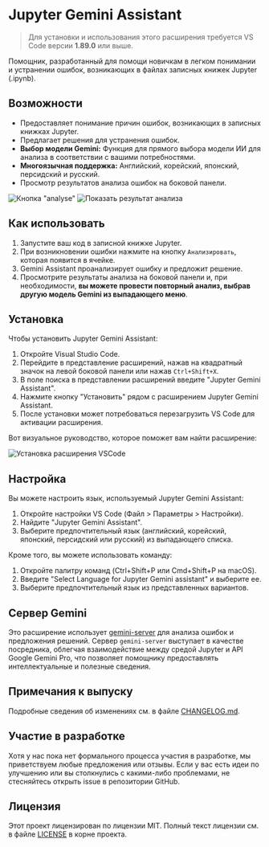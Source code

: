 # Jupyter Gemini Assistant

> Для установки и использования этого расширения требуется VS Code версии **1.89.0** или выше.

Помощник, разработанный для помощи новичкам в легком понимании и устранении ошибок, возникающих в файлах записных книжек Jupyter (.ipynb).

## Возможности

- Предоставляет понимание причин ошибок, возникающих в записных книжках Jupyter.
- Предлагает решения для устранения ошибок.
- **Выбор модели Gemini:** Функция для прямого выбора модели ИИ для анализа в соответствии с вашими потребностями.
- **Многоязычная поддержка:** Английский, корейский, японский, персидский и русский.
- Просмотр результатов анализа ошибок на боковой панели.

![Кнопка "analyse"](https://github.com/user-attachments/assets/f35a7fb8-2cad-4403-af48-acd68881a874)
![Показать результат анализа](https://github.com/user-attachments/assets/04db91e6-8530-4914-a0ad-db4461f67c81)

## Как использовать

1. Запустите ваш код в записной книжке Jupyter.
2. При возникновении ошибки нажмите на кнопку `Анализировать`, которая появится в ячейке.
3. Gemini Assistant проанализирует ошибку и предложит решение.
4. Просмотрите результаты анализа на боковой панели и, при необходимости, **вы можете провести повторный анализ, выбрав другую модель Gemini из выпадающего меню**.
## Установка

Чтобы установить Jupyter Gemini Assistant:

1. Откройте Visual Studio Code.
2. Перейдите в представление расширений, нажав на квадратный значок на левой боковой панели или нажав `Ctrl+Shift+X`.
3. В поле поиска в представлении расширений введите "Jupyter Gemini Assistant".
4. Нажмите кнопку "Установить" рядом с расширением Jupyter Gemini Assistant.
5. После установки может потребоваться перезагрузить VS Code для активации расширения.

Вот визуальное руководство, которое поможет вам найти расширение:

![Установка расширения VSCode](https://github.com/user-attachments/assets/25d74b06-56e9-49e0-8458-f77147bf0943)

## Настройка

Вы можете настроить язык, используемый Jupyter Gemini Assistant:

1. Откройте настройки VS Code (Файл > Параметры > Настройки).
2. Найдите "Jupyter Gemini Assistant".
3. Выберите предпочтительный язык (английский, корейский, японский, персидский или русский) из выпадающего списка.

Кроме того, вы можете использовать команду:

1. Откройте палитру команд (Ctrl+Shift+P или Cmd+Shift+P на macOS).
2. Введите "Select Language for Jupyter Gemini assistant" и выберите ее.
3. Выберите предпочтительный язык из представленных вариантов.

## Сервер Gemini

Это расширение использует [gemini-server](https://github.com/IDKNWHORU/gemini-server) для анализа ошибок и предложения решений. Сервер `gemini-server` выступает в качестве посредника, облегчая взаимодействие между средой Jupyter и API Google Gemini Pro, что позволяет помощнику предоставлять интеллектуальные и полезные сведения.

## Примечания к выпуску

Подробные сведения об изменениях см. в файле [CHANGELOG.md](CHANGELOG.md).

## Участие в разработке

Хотя у нас пока нет формального процесса участия в разработке, мы приветствуем любые предложения или отзывы. Если у вас есть идеи по улучшению или вы столкнулись с какими-либо проблемами, не стесняйтесь открыть issue в репозитории GitHub.

## Лицензия

Этот проект лицензирован по лицензии MIT. Полный текст лицензии см. в файле [LICENSE](LICENSE) в корне проекта.